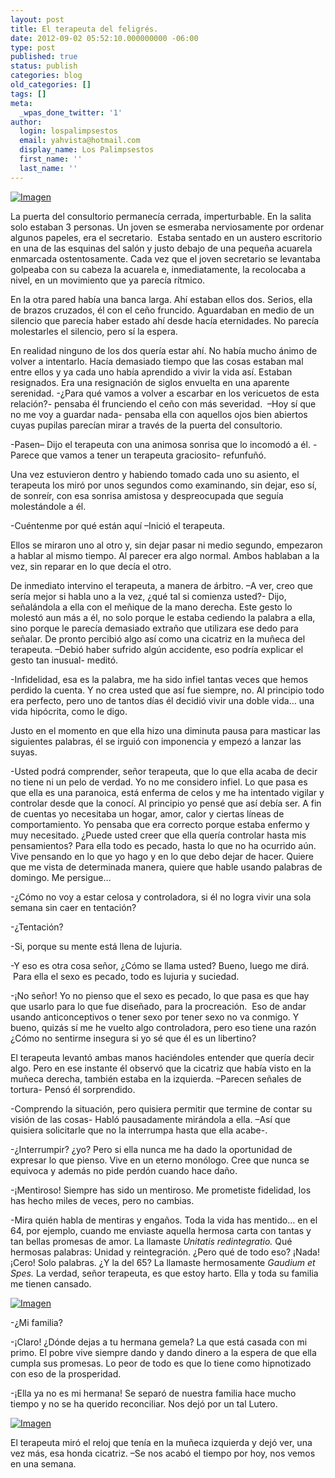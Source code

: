 ```yaml
---
layout: post
title: El terapeuta del feligrés.
date: 2012-09-02 05:52:10.000000000 -06:00
type: post
published: true
status: publish
categories: blog
old_categories: []
tags: []
meta:
  _wpas_done_twitter: '1'
author:
  login: lospalimpsestos
  email: yahvista@hotmail.com
  display_name: Los Palimpsestos
  first_name: ''
  last_name: ''
---
```

<p><a href="http://lospalimpsestos.files.wordpress.com/2012/09/freud.jpeg"><img class="size-full wp-image aligncenter" src="{{ site.baseurl }}/assets/freud.jpeg" alt="Imagen" /></a></p>
<p>La puerta del consultorio permanecía cerrada, imperturbable. En la salita solo estaban 3 personas. Un joven se esmeraba nerviosamente por ordenar algunos papeles, era el secretario.  Estaba sentado en un austero escritorio en una de las esquinas del salón y justo debajo de una pequeña acuarela enmarcada ostentosamente. Cada vez que el joven secretario se levantaba golpeaba con su cabeza la acuarela e, inmediatamente, la recolocaba a nivel, en un movimiento que ya parecía rítmico.</p>
<p>En la otra pared había una banca larga. Ahí estaban ellos dos. Serios, ella de brazos cruzados, él con el ceño fruncido. Aguardaban en medio de un silencio que parecía haber estado ahí desde hacía eternidades. No parecía molestarles el silencio, pero sí la espera.</p>
<p>En realidad ninguno de los dos quería estar ahí. No había mucho ánimo de volver a intentarlo. Hacía demasiado tiempo que las cosas estaban mal entre ellos y ya cada uno había aprendido a vivir la vida así. Estaban resignados. Era una resignación de siglos envuelta en una aparente serenidad. -¿Para qué vamos a volver a escarbar en los vericuetos de esta relación?- pensaba él frunciendo el ceño con más severidad.  –Hoy sí que no me voy a guardar nada- pensaba ella con aquellos ojos bien abiertos cuyas pupilas parecían mirar a través de la puerta del consultorio.  </p>
<p>-Pasen– Dijo el terapeuta con una animosa sonrisa que lo incomodó a él. -Parece que vamos a tener un terapeuta graciosito- refunfuñó.</p>
<p>Una vez estuvieron dentro y habiendo tomado cada uno su asiento, el terapeuta los miró por unos segundos como examinando, sin dejar, eso sí, de sonreír, con esa sonrisa amistosa y despreocupada que seguía molestándole a él.</p>
<p>-Cuéntenme por qué están aquí –Inició el terapeuta.</p>
<p>Ellos se miraron uno al otro y, sin dejar pasar ni medio segundo, empezaron a hablar al mismo tiempo. Al parecer era algo normal. Ambos hablaban a la vez, sin reparar en lo que decía el otro.</p>
<p>De inmediato intervino el terapeuta, a manera de árbitro. –A ver, creo que sería mejor si habla uno a la vez, ¿qué tal si comienza usted?- Dijo, señalándola a ella con el meñique de la mano derecha. Este gesto lo molestó aun más a él, no solo porque le estaba cediendo la palabra a ella, sino porque le parecía demasiado extraño que utilizara ese dedo para señalar. De pronto percibió algo así como una cicatriz en la muñeca del terapeuta. –Debió haber sufrido algún accidente, eso podría explicar el gesto tan inusual- meditó.</p>
<p>-Infidelidad, esa es la palabra, me ha sido infiel tantas veces que hemos perdido la cuenta. Y no crea usted que así fue siempre, no. Al principio todo era perfecto, pero uno de tantos días él decidió vivir una doble vida… una vida hipócrita, como le digo.</p>
<p>Justo en el momento en que ella hizo una diminuta pausa para masticar las siguientes palabras, él se irguió con imponencia y empezó a lanzar las suyas.</p>
<p>-Usted podrá comprender, señor terapeuta, que lo que ella acaba de decir no tiene ni un pelo de verdad. Yo no me considero infiel. Lo que pasa es que ella es una paranoica, está enferma de celos y me ha intentado vigilar y controlar desde que la conocí. Al principio yo pensé que así debía ser. A fin de cuentas yo necesitaba un hogar, amor, calor y ciertas líneas de comportamiento. Yo pensaba que era correcto porque estaba enfermo y muy necesitado. ¿Puede usted creer que ella quería controlar hasta mis pensamientos? Para ella todo es pecado, hasta lo que no ha ocurrido aún. Vive pensando en lo que yo hago y en lo que debo dejar de hacer. Quiere que me vista de determinada manera, quiere que hable usando palabras de domingo. Me persigue…</p>
<p>-¿Cómo no voy a estar celosa y controladora, si él no logra vivir una sola semana sin caer en tentación?</p>
<p>-¿Tentación?</p>
<p>-Si, porque su mente está llena de lujuria.</p>
<p>-Y eso es otra cosa señor, ¿Cómo se llama usted? Bueno, luego me dirá.  Para ella el sexo es pecado, todo es lujuria y suciedad.</p>
<p>-¡No señor! Yo no pienso que el sexo es pecado, lo que pasa es que hay que usarlo para lo que fue diseñado, para la procreación.  Eso de andar usando anticonceptivos o tener sexo por tener sexo no va conmigo. Y bueno, quizás sí me he vuelto algo controladora, pero eso tiene una razón ¿Cómo no sentirme insegura si yo sé que él es un libertino?</p>
<p>El terapeuta levantó ambas manos haciéndoles entender que quería decir algo. Pero en ese instante él observó que la cicatriz que había visto en la muñeca derecha, también estaba en la izquierda. –Parecen señales de tortura- Pensó él sorprendido.</p>
<p>-Comprendo la situación, pero quisiera permitir que termine de contar su visión de las cosas- Habló pausadamente mirándola a ella. –Así que quisiera solicitarle que no la interrumpa hasta que ella acabe-.</p>
<p>-¿Interrumpir? ¿yo? Pero si ella nunca me ha dado la oportunidad de expresar lo que pienso. Vive en un eterno monólogo. Cree que nunca se equivoca y además no pide perdón cuando hace daño.</p>
<p>-¡Mentiroso! Siempre has sido un mentiroso. Me prometiste fidelidad, los has hecho miles de veces, pero no cambias.</p>
<p>-Mira quién habla de mentiras y engaños. Toda la vida has mentido… en el 64, por ejemplo, cuando me enviaste aquella hermosa carta con tantas y tan bellas promesas de amor. La llamaste <em>Unitatis redintegratio. </em>Qué hermosas palabras: Unidad y reintegración. ¿Pero qué de todo eso? ¡Nada! ¡Cero! Solo palabras. ¿Y la del 65? La llamaste hermosamente <em>Gaudium et Spes. </em>La verdad, señor terapeuta, es que estoy harto. Ella y toda su familia me tienen cansado.</p>
<p><a href="http://lospalimpsestos.files.wordpress.com/2012/09/jean-paul-ier_nikodim.jpg"><img class="size-full wp-image aligncenter" src="{{ site.baseurl }}/assets/jean-paul-ier_nikodim.jpg" alt="Imagen" /></a></p>
<p>-¿Mi familia?</p>
<p>-¡Claro! ¿Dónde dejas a tu hermana gemela? La que está casada con mi primo. El pobre vive siempre dando y dando dinero a la espera de que ella cumpla sus promesas. Lo peor de todo es que lo tiene como hipnotizado con eso de la prosperidad.</p>
<p>-¡Ella ya no es mi hermana! Se separó de nuestra familia hace mucho tiempo y no se ha querido reconciliar. Nos dejó por un tal Lutero.</p>
<p><a href="http://lospalimpsestos.files.wordpress.com/2012/09/lutero.png"><img class="size-full wp-image aligncenter" src="{{ site.baseurl }}/assets/lutero.png" alt="Imagen" /></a></p>
<p>El terapeuta miró el reloj que tenía en la muñeca izquierda y dejó ver, una vez más, esa honda cicatriz. –Se nos acabó el tiempo por hoy, nos vemos en una semana. </p>
